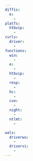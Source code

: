 ```yaml
---
diffis:
  e:
    -
platfs:
  htbvip:
    -
curls:
  driver:
    -
functions:
  win:
    -
  e:
    -
  htbvip:
    -
  resp:
    -
  hc:
    -
  cve:
    -
  night:
    -
  ntlmt:
    -

wals:
  driverwu:
    -
  drivervi:
    -
---
```

